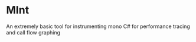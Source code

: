 # MInt
An extremely basic tool for instrumenting mono C# for performance tracing and call flow graphing
